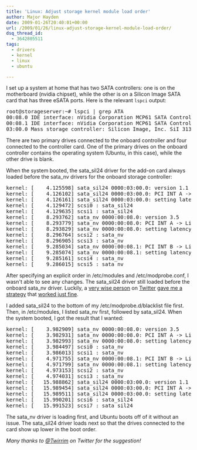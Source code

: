 ```yaml
---
title: 'Linux: Adjust storage kernel module load order'
author: Major Hayden
date: 2009-01-26T20:40:01+00:00
url: /2009/01/26/linux-adjust-storage-kernel-module-load-order/
dsq_thread_id:
  - 3642805511
tags:
  - drivers
  - kernel
  - linux
  - ubuntu

---
```

I set up a system at home that has two SATA controllers: one is on the motherboard (nvidia chipset), while the other is on a Silicon Image SATA card that has three eSATA ports. Here is the relevant `lspci` output:

<pre>root@storageserver:~# lspci | grep ATA
00:08.0 IDE interface: nVidia Corporation MCP61 SATA Controller (rev a2)
00:08.1 IDE interface: nVidia Corporation MCP61 SATA Controller (rev a2)
03:00.0 Mass storage controller: Silicon Image, Inc. SiI 3132 Serial ATA Raid II Controller (rev 01)</pre>

There are two primary drives connected to the onboard controller and four connected to the controller card. One of the primary drives on the onboard controller contains the operating system (Ubuntu, in this case), while the other drive is blank.

When the system booted, the sata\_sil24 driver for the add-on card always loaded before the sata\_nv drivers for the onboard storage controller:

<pre>kernel: [    4.125598] sata_sil24 0000:03:00.0: version 1.1
kernel: [    4.126102] sata_sil24 0000:03:00.0: PCI INT A -> Link[APC6] -> GSI 16 (level, low) -> IRQ 16
kernel: [    4.126161] sata_sil24 0000:03:00.0: setting latency timer to 64
kernel: [    4.129472] scsi0 : sata_sil24
kernel: [    4.129635] scsi1 : sata_sil24
kernel: [    8.293762] sata_nv 0000:00:08.0: version 3.5
kernel: [    8.293779] sata_nv 0000:00:08.0: PCI INT A -> Link[APSI] -> GSI 20 (level, low) -> IRQ 20
kernel: [    8.293829] sata_nv 0000:00:08.0: setting latency timer to 64
kernel: [    8.296764] scsi2 : sata_nv
kernel: [    8.296905] scsi3 : sata_nv
kernel: [    9.285034] sata_nv 0000:00:08.1: PCI INT B -> Link[APSJ] -> GSI 21 (level, low) -> IRQ 21
kernel: [    9.285074] sata_nv 0000:00:08.1: setting latency timer to 64
kernel: [    9.285161] scsi4 : sata_nv
kernel: [    9.286015] scsi5 : sata_nv</pre>

After specifying an explicit order in /etc/modules and /etc/modprobe.conf, I wasn't able to see any changes. The sata\_sil24 driver still loaded before the onboard sata\_nv driver. Luckily, a [very wise person][1] on [Twitter][2] [gave me a strategy][3] that [worked just fine][4].

I added sata\_sil24 to the bottom of my /etc/modprobe.d/blacklist file first. Then, in /etc/modules, I listed sata\_nv first, followed by sata_sil24. When the system booted, I got the result that I wanted:

<pre>kernel: [    3.982909] sata_nv 0000:00:08.0: version 3.5
kernel: [    3.982931] sata_nv 0000:00:08.0: PCI INT A -> Link[APSI] -> GSI 20 (level, low) -> IRQ 20
kernel: [    3.982993] sata_nv 0000:00:08.0: setting latency timer to 64
kernel: [    3.984497] scsi0 : sata_nv
kernel: [    3.986013] scsi1 : sata_nv
kernel: [    4.971755] sata_nv 0000:00:08.1: PCI INT B -> Link[APSJ] -> GSI 21 (level, low) -> IRQ 21
kernel: [    4.971799] sata_nv 0000:00:08.1: setting latency timer to 64
kernel: [    4.973153] scsi2 : sata_nv
kernel: [    4.974031] scsi3 : sata_nv
kernel: [   15.988862] sata_sil24 0000:03:00.0: version 1.1
kernel: [   15.989454] sata_sil24 0000:03:00.0: PCI INT A -> Link[APC6] -> GSI 16 (level, low) -> IRQ 16
kernel: [   15.989511] sata_sil24 0000:03:00.0: setting latency timer to 64
kernel: [   15.990201] scsi6 : sata_sil24
kernel: [   15.991523] scsi7 : sata_sil24</pre>

The sata\_nv driver is loading first, and Ubuntu boots off of it without an issue. The sata\_sil24 driver loads next so that the drives connected to the card show up lower in the boot order.

_Many thanks to [@Twirrim][1] on Twitter for the suggestion!_

 [1]: http://twitter.com/Twirrim
 [2]: http://twitter.com/
 [3]: http://twitter.com/Twirrim/status/1148330615
 [4]: http://tinyurl.com/d53f6e
